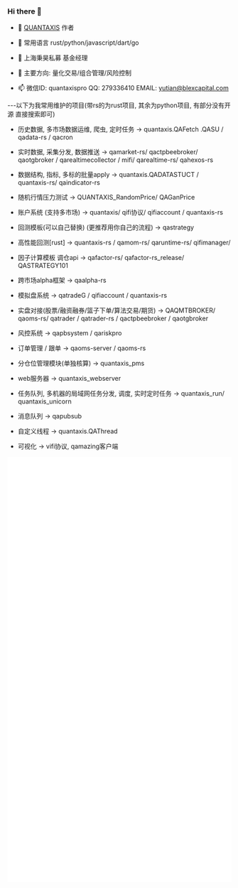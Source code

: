 ### Hi there 👋

- 🔭 [QUANTAXIS](https://github.com/quantaxis/quantaxis) 作者
- 🌱 常用语言 rust/python/javascript/dart/go
- 👯 上海秉昊私募 基金经理 

- 💬 主要方向: 量化交易/组合管理/风险控制
- 📫 微信ID: quantaxispro  QQ: 279336410   EMAIL: yutian@blexcapital.com




---以下为我常用维护的项目(带rs的为rust项目, 其余为python项目, 有部分没有开源 直接搜索即可)

- 历史数据, 多市场数据运维, 爬虫, 定时任务  ->  quantaxis.QAFetch .QASU / qadata-rs / qacron
- 实时数据, 采集分发, 数据推送 -> qamarket-rs/ qactpbeebroker/ qaotgbroker / qarealtimecollector / mifi/ qarealtime-rs/ qahexos-rs
- 数据结构, 指标, 多标的批量apply -> quantaxis.QADATASTUCT / quantaxis-rs/ qaindicator-rs
- 随机行情压力测试 -> QUANTAXIS_RandomPrice/ QAGanPrice


- 账户系统 (支持多市场) -> quantaxis/ qifi协议/ qifiaccount / quantaxis-rs
- 回测模板(可以自己替换) (更推荐用你自己的流程)   -> qastrategy
- 高性能回测[rust]  -> quantaxis-rs / qamom-rs/ qaruntime-rs/ qifimanager/ 
- 因子计算模板 调仓api -> qafactor-rs/ qafactor-rs_release/ QASTRATEGY101 
- 跨市场alpha框架 -> qaalpha-rs

- 模拟盘系统 -> qatradeG / qifiaccount / quantaxis-rs
- 实盘对接(股票/融资融券/篮子下单/算法交易/期货) ->  QAQMTBROKER/ qaoms-rs/ qatrader / qatrader-rs / qactpbeebroker / qaotgbroker
- 风控系统 -> qapbsystem / qariskpro
- 订单管理 / 跟单 -> qaoms-server / qaoms-rs
- 分仓位管理模块(单独核算)  -> quantaxis_pms

- web服务器  -> quantaxis_webserver
- 任务队列, 多机器的局域网任务分发, 调度, 实时定时任务 -> quantaxis_run/ quantaxis_unicorn
- 消息队列 -> qapubsub
- 自定义线程  -> quantaxis.QAThread
- 可视化  -> vifi协议, qamazing客户端

![m](metrics.svg)

